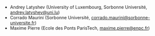 - Andrey Latyshev (University of Luxembourg, Sorbonne Université, andrey.latyshev@uni.lu)
- Corrado Maurini (Sorbonne Université, corrado.maurini@sorbonne-universite.fr)
- Maxime Pierre (Ecole des Ponts ParisTech, maxime.pierre@enpc.fr)
